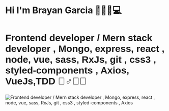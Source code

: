 # Hi I'm Brayan Garcia 🙋‍♂️🤟💻

<h2 style="font-size:30px; font-family: 'Poppins', sans-serif;">Frontend developer / Mern stack developer , Mongo, express, react , node, vue, sass, RxJs, git , css3 , styled-components , Axios, VueJs,TDD 🙋‍♂️🤟🏿</h2>
<img src="https://media-exp1.licdn.com/dms/image/C4D22AQG_-jOowiXr8g/feedshare-shrink_2048_1536/0?e=1597881600&v=beta&t=U_MiNpW5Exmu0bQAllOKuHAIcRmGQCOAVbGh1Q1gf74" alt="Frontend developer / Mern stack developer , Mongo, express, react , node, vue, sass, RxJs, git , css3 , styled-components , Axios ">


<!--
**bga4133/bga4133** is a ✨ _special_ ✨ repository because its `README.md` (this file) appears on your GitHub profile.


Here are some ideas to get you started:

- 🔭 I’m currently working on ...
- 🌱 I’m currently learning ...
- 👯 I’m looking to collaborate on ...
- 🤔 I’m looking for help with ...
- 💬 Ask me about ...
- 📫 How to reach me: ...
- 😄 Pronouns: ...
- ⚡ Fun fact: ...
-->
